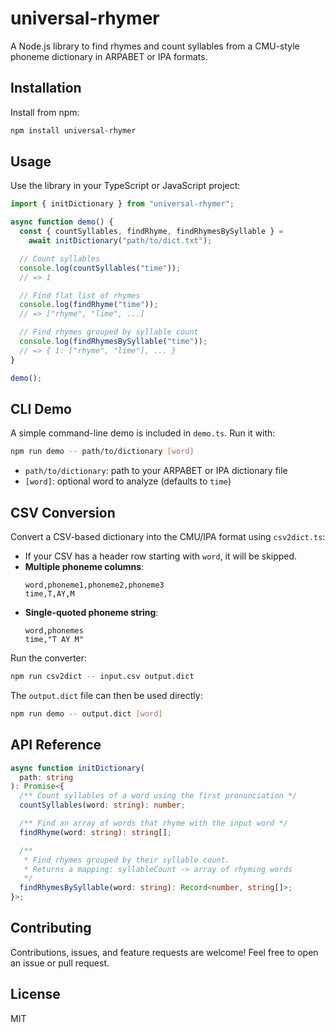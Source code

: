 # universal-rhymer

A Node.js library to find rhymes and count syllables from a CMU-style phoneme dictionary in ARPABET or IPA formats.

## Installation

Install from npm:

```bash
npm install universal-rhymer
```

## Usage

Use the library in your TypeScript or JavaScript project:

```ts
import { initDictionary } from "universal-rhymer";

async function demo() {
  const { countSyllables, findRhyme, findRhymesBySyllable } =
    await initDictionary("path/to/dict.txt");

  // Count syllables
  console.log(countSyllables("time"));
  // => 1

  // Find flat list of rhymes
  console.log(findRhyme("time"));
  // => ["rhyme", "lime", ...]

  // Find rhymes grouped by syllable count
  console.log(findRhymesBySyllable("time"));
  // => { 1: ["rhyme", "lime"], ... }
}

demo();
```

## CLI Demo

A simple command-line demo is included in `demo.ts`. Run it with:

```bash
npm run demo -- path/to/dictionary [word]
```

- `path/to/dictionary`: path to your ARPABET or IPA dictionary file
- `[word]`: optional word to analyze (defaults to `time`)

## CSV Conversion

Convert a CSV-based dictionary into the CMU/IPA format using `csv2dict.ts`:

- If your CSV has a header row starting with `word`, it will be skipped.
- **Multiple phoneme columns**:
  ```csv
  word,phoneme1,phoneme2,phoneme3
  time,T,AY,M
  ```
- **Single-quoted phoneme string**:
  ```csv
  word,phonemes
  time,"T AY M"
  ```

Run the converter:

```bash
npm run csv2dict -- input.csv output.dict
```

The `output.dict` file can then be used directly:

```bash
npm run demo -- output.dict [word]
```

## API Reference

```ts
async function initDictionary(
  path: string
): Promise<{
  /** Count syllables of a word using the first pronunciation */
  countSyllables(word: string): number;

  /** Find an array of words that rhyme with the input word */
  findRhyme(word: string): string[];

  /**
   * Find rhymes grouped by their syllable count.
   * Returns a mapping: syllableCount -> array of rhyming words
   */
  findRhymesBySyllable(word: string): Record<number, string[]>;
}>;
```

## Contributing

Contributions, issues, and feature requests are welcome! Feel free to open an issue or pull request.

## License

MIT